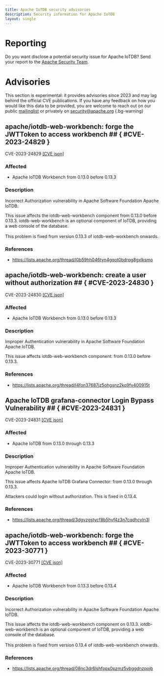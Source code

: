```yaml
---
title: Apache IoTDB security advisories
description: Security information for Apache IoTDB
layout: single
---
```


# Reporting

Do you want disclose a potential security issue for Apache IoTDB? Send your report to the  [Apache Security Team](mailto:security@apache.org).

# Advisories

This section is experimental: it provides advisories since 2023 and may lag behind the official CVE publications. If you have any feedback on how you would like this data to be provided, you are welcome to reach out on our public [mailinglist](/mailinglist) or privately on [security@apache.org](mailto:security@apache.org)
{.bg-warning}

## apache/iotdb-web-workbench: forge the JWTToken to access workbench ## { #CVE-2023-24829 }

CVE-2023-24829 [\[CVE json\]](./CVE-2023-24829.cve.json)

### Affected

* Apache IoTDB Workbench from 0.13.0 before 0.13.3


### Description

Incorrect Authorization vulnerability in Apache Software Foundation Apache IoTDB.<p>This issue affects the iotdb-web-workbench component from 0.13.0 before 0.13.3. iotdb-web-workbench is an optional component of IoTDB, providing a web console of the database.<br><br>This problem is fixed from version 0.13.3 of iotdb-web-workbench onwards.<br></p>

### References
* https://lists.apache.org/thread/l0b59hh046tyn4gqot0bdrpg8gxlksmo


## apache/iotdb-web-workbench: create a user without authorization ## { #CVE-2023-24830 }

CVE-2023-24830 [\[CVE json\]](./CVE-2023-24830.cve.json)

### Affected

* Apache IoTDB Workbench from 0.13.0 before 0.13.3


### Description

Improper Authentication vulnerability in Apache Software Foundation Apache IoTDB.<p>This issue affects iotdb-web-workbench component: from 0.13.0 before 0.13.3.</p>

### References
* https://lists.apache.org/thread/l4fon37687jz5ohgsnz2ko9fv400915t


## Apache IoTDB grafana-connector Login Bypass Vulnerability ## { #CVE-2023-24831 }

CVE-2023-24831 [\[CVE json\]](./CVE-2023-24831.cve.json)

### Affected

* Apache IoTDB from 0.13.0 through 0.13.3


### Description

Improper Authentication vulnerability in Apache Software Foundation Apache IoTDB.<p>This issue affects Apache IoTDB Grafana Connector: from 0.13.0 through 0.13.3.</p>Attackers could login without authorization. This is fixed in 0.13.4.

### References
* https://lists.apache.org/thread/3dgvzgstycf8b5hyf4z3n7cqdhcyln3l


## apache/iotdb-web-workbench: forge the JWTToken to access workbench ## { #CVE-2023-30771 }

CVE-2023-30771 [\[CVE json\]](./CVE-2023-30771.cve.json)

### Affected

* Apache IoTDB Workbench from 0.13.3 before 0.13.4


### Description

Incorrect Authorization vulnerability in Apache Software Foundation Apache IoTDB.<p>This issue affects the iotdb-web-workbench component on 0.13.3. iotdb-web-workbench is an optional component of IoTDB, providing a web console of the database.<br><br>This problem is fixed from version 0.13.4 of iotdb-web-workbench onwards.</p>

### References
* https://lists.apache.org/thread/08nc3dr6lshfppx0pzmz5vbggdnzpojb

